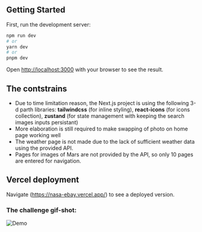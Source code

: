 ## Getting Started

First, run the development server:

```bash
npm run dev
# or
yarn dev
# or
pnpm dev
```

Open [http://localhost:3000](http://localhost:3000) with your browser to see the result.

## The contstrains

- Due to time limitation reason, the Next.js project is using the following 3-d parth libraries:
  **tailwindcss** (for inline styling),
  **react-icons** (for icons collection),
  **zustand** (for state management with keeping the search images inputs persistant)
- More elaboration is still required to make swapping of photo on home page working well
- The weather page is not made due to the lack of sufficient weather data using the provided API.
- Pages for images of Mars are not provided by the API, so only 10 pages are entered for navigation.

## Vercel deployment

Navigate (https://nasa-ebay.vercel.app/) to see a deployed version.

### The challenge gif-shot:

![Demo](nasa-ebay.gif)
